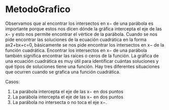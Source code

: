 # MetodoGrafico

Observamos que al encontrar los intersectos en x− de una parábola es importante porque estos nos dicen dónde la gráfica intercepta el eje de las x− y esto nos permite encontrar el vértice de la parábola. Cuando se nos pide encontrar las soluciones de la ecuación cuadrática en la forma ax2+bx+c=0, básicamente se nos pide encontrar los intersectos en x− de la función cuadrática. Encontrar los intersectos en x− de una parábola también significa encontrar las raíces o ceros de la función. La gráfica de una ecuación cuadrática es muy útil para identificar cuántas soluciones y qué tipos de soluciones tiene una función. Hay tres diferentes situaciones que ocurren cuando se grafica una función cuadrática.

Casos:  
1. La parábola intercepta el eje de las x− en dos puntos
2. La parábola intercepta el eje de las x− en dos puntos
3. La parábola no intersecta o no toca el eje x−.

